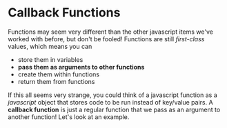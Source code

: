 # Callback Functions

Functions may seem very different than the other javascript items we've worked with before, but don't be fooled! Functions are still _first-class_ values, which means you can
* store them in variables
* **pass them as arguments to other functions**
* create them within functions
* return them from functions

If this all seems very strange, you could think of a javascript function as a _javascript_ object that stores code to be run instead of key/value pairs. A **callback function** is just a regular function that we pass as an argument to another function! Let's look at an example.